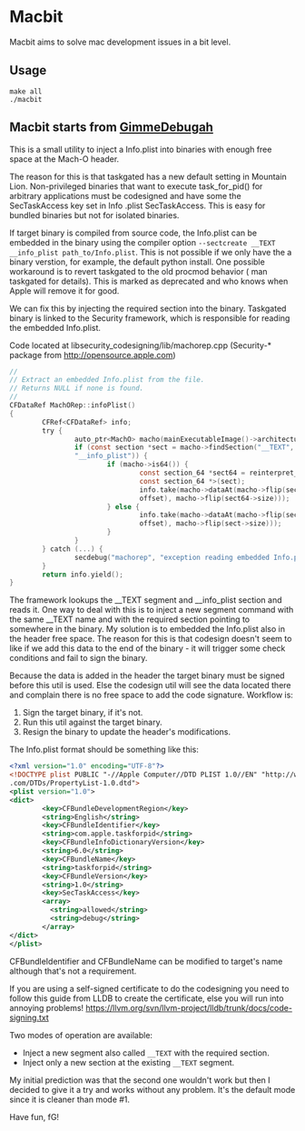 # Macbit

Macbit aims to solve mac development issues in a bit level.

## Usage
```
make all
./macbit
```

## Macbit starts from [GimmeDebugah](https://github.com/gdbinit/gimmedebugah)

This is a small utility to inject a Info.plist into binaries with enough free
 space at the Mach-O header.

The reason for this is that taskgated has a new default setting in Mountain
Lion. Non-privileged binaries that want to execute task_for_pid() for arbitrary
applications must be codesigned and have some the SecTaskAccess key set in Info
.plist SecTaskAccess. This is easy for bundled binaries but not for isolated
binaries.

If target binary is compiled from source code, the Info.plist can be embedded
in the binary using the compiler option `--sectcreate __TEXT __info_plist
path_to/Info.plist`. This is not possible if we only have the a binary
verstion, for example, the default python install.
One possible workaround is to revert taskgated to the old procmod behavior (
man taskgated for details). This is marked as deprecated and who knows when
Apple will remove it for good.

We can fix this by injecting the required section into the binary.
Taskgated binary is linked to the Security framework, which is responsible for
reading the embedded Info.plist.

Code located at libsecurity_codesigning/lib/machorep.cpp (Security-* package
from http://opensource.apple.com)

```c
//
// Extract an embedded Info.plist from the file.
// Returns NULL if none is found.
//
CFDataRef MachORep::infoPlist()
{
        CFRef<CFDataRef> info;
        try {
                auto_ptr<MachO> macho(mainExecutableImage()->architecture());
                if (const section *sect = macho->findSection("__TEXT",
                "__info_plist")) {
                        if (macho->is64()) {
                                const section_64 *sect64 = reinterpret_cast<
                                const section_64 *>(sect);
                                info.take(macho->dataAt(macho->flip(sect64->
                                offset), macho->flip(sect64->size)));
                        } else {
                                info.take(macho->dataAt(macho->flip(sect->
                                offset), macho->flip(sect->size)));
                        }
                }
        } catch (...) {
                secdebug("machorep", "exception reading embedded Info.plist");
        }
        return info.yield();
}
```

The framework lookups the __TEXT segment and __info_plist section and reads it.
One way to deal with this is to inject a new segment command with the same
__TEXT name and with the required section pointing to somewhere in the binary.
My solution is to embedded the Info.plist also in the header free space. The
reason for this is that codesign doesn't seem to like if we add this data to
the end of the binary - it will trigger some check conditions and fail to sign
the binary.

Because the data is added in the header the target binary must be signed
before this util is used. Else the codesign util will see the data located
there and complain there is no free space to add the code signature.
Workflow is:

1. Sign the target binary, if it's not.
2. Run this util against the target binary.
3. Resign the binary to update the header's modifications.

The Info.plist format should be something like this:
```xml
<?xml version="1.0" encoding="UTF-8"?>
<!DOCTYPE plist PUBLIC "-//Apple Computer//DTD PLIST 1.0//EN" "http://www.apple
.com/DTDs/PropertyList-1.0.dtd">
<plist version="1.0">
<dict>
        <key>CFBundleDevelopmentRegion</key>
        <string>English</string>
        <key>CFBundleIdentifier</key>
        <string>com.apple.taskforpid</string>
        <key>CFBundleInfoDictionaryVersion</key>
        <string>6.0</string>
        <key>CFBundleName</key>
        <string>taskforpid</string>
        <key>CFBundleVersion</key>
        <string>1.0</string>
        <key>SecTaskAccess</key>
        <array>
          <string>allowed</string>
          <string>debug</string>
        </array>
</dict>
</plist>
```

CFBundleIdentifier and CFBundleName can be modified to target's name although
that's not a requirement.

If you are using a self-signed certificate to do the codesigning you need to
follow this guide from LLDB to create the certificate, else you will run into
annoying problems!
https://llvm.org/svn/llvm-project/lldb/trunk/docs/code-signing.txt

Two modes of operation are available:
- Inject a new segment also called `__TEXT` with the required section.
- Inject only a new section at the existing `__TEXT` segment.

My initial prediction was that the second one wouldn't work but then I decided
to give it a try and works without any problem. It's the default mode since
it is cleaner than mode #1.

Have fun,
fG!

